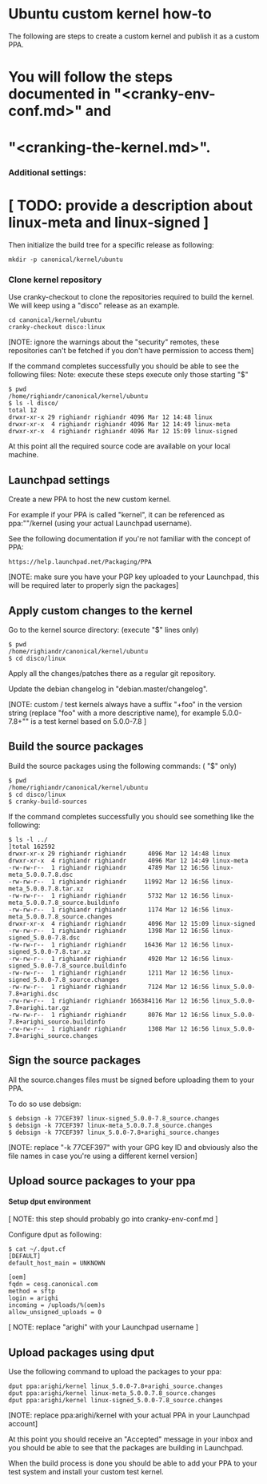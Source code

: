 # 		Ubuntu custom kernel how-to

The following are steps to create a custom kernel and publish it as a
custom PPA.

# You will follow the steps documented in "<cranky-env-conf.md>" and
# "<cranking-the-kernel.md>".

### Additional settings:

# [ TODO: provide a description about linux-meta and linux-signed ]

Then initialize the build tree for a specific release as following:
```
mkdir -p canonical/kernel/ubuntu
```

### Clone kernel repository

Use cranky-checkout to clone the repositories required to build the kernel.
We will keep using a "disco" release as an example.
```
cd canonical/kernel/ubuntu
cranky-checkout disco:linux
```

[NOTE: ignore the warnings about the "security" remotes, these repositories
can't be fetched if you don't have permission to access them]

If the command completes successfully you should be able to see the following
files: Note: execute these steps execute only those starting "$"

```
$ pwd
/home/righiandr/canonical/kernel/ubuntu
$ ls -l disco/
total 12
drwxr-xr-x 29 righiandr righiandr 4096 Mar 12 14:48 linux
drwxr-xr-x  4 righiandr righiandr 4096 Mar 12 14:49 linux-meta
drwxr-xr-x  4 righiandr righiandr 4096 Mar 12 15:09 linux-signed
```

At this point all the required source code are available on your local machine.

## Launchpad settings

Create a new PPA to host the new custom kernel.

For example if your PPA is called "kernel", it can be referenced as
ppa:"<your user id>"/kernel (using your actual Launchpad username).

See the following documentation if you're not familiar with the concept of PPA:

```
https://help.launchpad.net/Packaging/PPA

```

[NOTE: make sure you have your PGP key uploaded to your Launchpad, this will
be required later to properly sign the packages]

## Apply custom changes to the kernel

Go to the kernel source directory: (execute "$" lines only)
```
$ pwd
/home/righiandr/canonical/kernel/ubuntu
$ cd disco/linux
```

Apply all the changes/patches there as a regular git repository.

Update the debian changelog in "debian.master/changelog".

[NOTE: custom / test kernels always have a suffix "+foo" in the version string
(replace "foo" with a more descriptive name), for example 5.0.0-7.8+"<your user id>" is a test kernel based on 5.0.0-7.8 ]

## Build the source packages

Build the source packages using the following commands: ( "$" only)
```
$ pwd
/home/righiandr/canonical/kernel/ubuntu
$ cd disco/linux
$ cranky-build-sources
```

If the command completes successfully you should see something like the
following:
```
$ ls -l ../
]total 162592
drwxr-xr-x 29 righiandr righiandr      4096 Mar 12 14:48 linux
drwxr-xr-x  4 righiandr righiandr      4096 Mar 12 14:49 linux-meta
-rw-rw-r--  1 righiandr righiandr      4789 Mar 12 16:56 linux-meta_5.0.0.7.8.dsc
-rw-rw-r--  1 righiandr righiandr     11992 Mar 12 16:56 linux-meta_5.0.0.7.8.tar.xz
-rw-rw-r--  1 righiandr righiandr      5732 Mar 12 16:56 linux-meta_5.0.0.7.8_source.buildinfo
-rw-rw-r--  1 righiandr righiandr      1174 Mar 12 16:56 linux-meta_5.0.0.7.8_source.changes
drwxr-xr-x  4 righiandr righiandr      4096 Mar 12 15:09 linux-signed
-rw-rw-r--  1 righiandr righiandr      1398 Mar 12 16:56 linux-signed_5.0.0-7.8.dsc
-rw-rw-r--  1 righiandr righiandr     16436 Mar 12 16:56 linux-signed_5.0.0-7.8.tar.xz
-rw-rw-r--  1 righiandr righiandr      4920 Mar 12 16:56 linux-signed_5.0.0-7.8_source.buildinfo
-rw-rw-r--  1 righiandr righiandr      1211 Mar 12 16:56 linux-signed_5.0.0-7.8_source.changes
-rw-rw-r--  1 righiandr righiandr      7124 Mar 12 16:56 linux_5.0.0-7.8+arighi.dsc
-rw-rw-r--  1 righiandr righiandr 166384116 Mar 12 16:56 linux_5.0.0-7.8+arighi.tar.gz
-rw-rw-r--  1 righiandr righiandr      8076 Mar 12 16:56 linux_5.0.0-7.8+arighi_source.buildinfo
-rw-rw-r--  1 righiandr righiandr      1308 Mar 12 16:56 linux_5.0.0-7.8+arighi_source.changes
```

## Sign the source packages

All the source.changes files must be signed before uploading them to your PPA.

To do so use debsign:

```
$ debsign -k 77CEF397 linux-signed_5.0.0-7.8_source.changes
$ debsign -k 77CEF397 linux-meta_5.0.0.7.8_source.changes
$ debsign -k 77CEF397 linux_5.0.0-7.8+arighi_source.changes
```

[NOTE: replace "-k 77CEF397" with your GPG key ID and obviously also the file
names in case you're using a different kernel version]

## Upload source packages to your ppa

#### Setup dput environment

[ NOTE: this step should probably go into cranky-env-conf.md ]

Configure dput as following:
```
$ cat ~/.dput.cf
[DEFAULT]
default_host_main = UNKNOWN

[oem]
fqdn = cesg.canonical.com
method = sftp
login = arighi
incoming = /uploads/%(oem)s
allow_unsigned_uploads = 0
```

[ NOTE: replace "arighi" with your Launchpad username ]

## Upload packages using dput

Use the following command to upload the packages to your ppa:
```
dput ppa:arighi/kernel linux_5.0.0-7.8+arighi_source.changes
dput ppa:arighi/kernel linux-meta_5.0.0.7.8_source.changes
dput ppa:arighi/kernel linux-signed_5.0.0-7.8_source.changes
```

[NOTE: replace ppa:arighi/kernel with your actual PPA in your Launchpad account]

At this point you should receive an "Accepted" message in your inbox and you
should be able to see that the packages are building in Launchpad.

When the build process is done you should be able to add your PPA to your test
system and install your custom test kernel.
